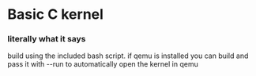 # Basic C kernel

### literally what it says
build using the included bash script. if qemu is installed you can build and pass it with --run to automatically open the kernel in qemu